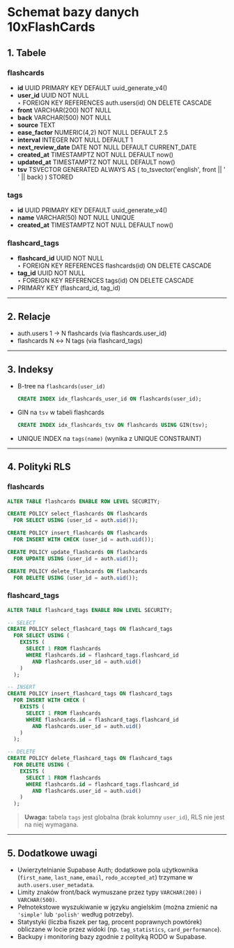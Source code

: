 # Schemat bazy danych 10xFlashCards

## 1. Tabele

### flashcards

- **id** UUID PRIMARY KEY DEFAULT uuid_generate_v4()
- **user_id** UUID NOT NULL  
  ‣ FOREIGN KEY REFERENCES auth.users(id) ON DELETE CASCADE
- **front** VARCHAR(200) NOT NULL
- **back** VARCHAR(500) NOT NULL
- **source** TEXT
- **ease_factor** NUMERIC(4,2) NOT NULL DEFAULT 2.5
- **interval** INTEGER NOT NULL DEFAULT 1
- **next_review_date** DATE NOT NULL DEFAULT CURRENT_DATE
- **created_at** TIMESTAMPTZ NOT NULL DEFAULT now()
- **updated_at** TIMESTAMPTZ NOT NULL DEFAULT now()
- **tsv** TSVECTOR GENERATED ALWAYS AS (
  to_tsvector('english', front || ' ' || back)
  ) STORED

### tags

- **id** UUID PRIMARY KEY DEFAULT uuid_generate_v4()
- **name** VARCHAR(50) NOT NULL UNIQUE
- **created_at** TIMESTAMPTZ NOT NULL DEFAULT now()

### flashcard_tags

- **flashcard_id** UUID NOT NULL  
  ‣ FOREIGN KEY REFERENCES flashcards(id) ON DELETE CASCADE
- **tag_id** UUID NOT NULL  
  ‣ FOREIGN KEY REFERENCES tags(id) ON DELETE CASCADE
- PRIMARY KEY (flashcard_id, tag_id)

---

## 2. Relacje

- auth.users 1 → N flashcards (via flashcards.user_id)
- flashcards N ↔ N tags (via flashcard_tags)

---

## 3. Indeksy

- B-tree na `flashcards(user_id)`

  ```sql
  CREATE INDEX idx_flashcards_user_id ON flashcards(user_id);
  ```

- GIN na `tsv` w tabeli flashcards

  ```sql
  CREATE INDEX idx_flashcards_tsv ON flashcards USING GIN(tsv);
  ```

- UNIQUE INDEX na `tags(name)` (wynika z UNIQUE CONSTRAINT)

---

## 4. Polityki RLS

### flashcards

```sql
ALTER TABLE flashcards ENABLE ROW LEVEL SECURITY;

CREATE POLICY select_flashcards ON flashcards
  FOR SELECT USING (user_id = auth.uid());

CREATE POLICY insert_flashcards ON flashcards
  FOR INSERT WITH CHECK (user_id = auth.uid());

CREATE POLICY update_flashcards ON flashcards
  FOR UPDATE USING (user_id = auth.uid());

CREATE POLICY delete_flashcards ON flashcards
  FOR DELETE USING (user_id = auth.uid());
```

### flashcard_tags

```sql
ALTER TABLE flashcard_tags ENABLE ROW LEVEL SECURITY;

-- SELECT
CREATE POLICY select_flashcard_tags ON flashcard_tags
  FOR SELECT USING (
    EXISTS (
      SELECT 1 FROM flashcards
      WHERE flashcards.id = flashcard_tags.flashcard_id
        AND flashcards.user_id = auth.uid()
    )
  );

-- INSERT
CREATE POLICY insert_flashcard_tags ON flashcard_tags
  FOR INSERT WITH CHECK (
    EXISTS (
      SELECT 1 FROM flashcards
      WHERE flashcards.id = flashcard_tags.flashcard_id
        AND flashcards.user_id = auth.uid()
    )
  );

-- DELETE
CREATE POLICY delete_flashcard_tags ON flashcard_tags
  FOR DELETE USING (
    EXISTS (
      SELECT 1 FROM flashcards
      WHERE flashcards.id = flashcard_tags.flashcard_id
        AND flashcards.user_id = auth.uid()
    )
  );
```

> **Uwaga:** tabela `tags` jest globalna (brak kolumny `user_id`), RLS nie jest na niej wymagana.

---

## 5. Dodatkowe uwagi

- Uwierzytelnianie Supabase Auth; dodatkowe pola użytkownika (`first_name`, `last_name`, `email`, `rodo_accepted_at`) trzymane w `auth.users.user_metadata`.
- Limity znaków front/back wymuszane przez typy `VARCHAR(200)` i `VARCHAR(500)`.
- Pełnotekstowe wyszukiwanie w języku angielskim (można zmienić na `'simple'` lub `'polish'` według potrzeby).
- Statystyki (liczba fiszek per tag, procent poprawnych powtórek) obliczane w locie przez widoki (np. `tag_statistics`, `card_performance`).
- Backupy i monitoring bazy zgodnie z polityką RODO w Supabase.

```

```
